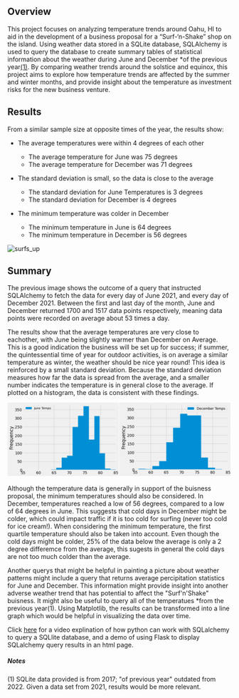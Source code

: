 ## Overview
This project focuses on analyzing temperature trends around Oahu, HI to aid in the development of a business proposal for a “Surf-‘n-Shake” shop on the island. Using weather data stored in a SQLite database, SQLAlchemy is used to query the database to create summary tables of statistical information about the weather during June and December *of the previous year[(1)](#notes). By comparing weather trends around the solstice and equinox, this project aims to explore how temperature trends are affected by the summer and winter months, and provide insight about the temperature as investment risks for the new business venture. 
## Results
From a similar sample size at opposite times of the year, the results show:

- The average temperatures were within 4 degrees of each other

    - The average temperature for June was 75 degrees
    - The average temperature for December was 71 degrees

-	The standard deviation is small, so the data is close to the average 

      -	The standard deviation for June Temperatures is 3 degrees
      -	The standard deviation for December is 4 degrees
-	The minimum temperature was colder in December

    -	The minimum temperature in June is 64 degrees
    -	The minimum temperature in December is 56 degrees

  
![surfs_up](https://user-images.githubusercontent.com/106559768/185224699-99ddf17c-bff0-4a34-b7f2-f900f48de9b5.png)

## Summary
The previous image shows the outcome of a query that instructed SQLAlchemy to fetch the data for every day of June 2021, and every day of December 2021. Between the first and last day of the month, June and December returned 1700 and 1517 data points respectively, meaning data points were recorded on average about 53 times a day. 

The results show that the average temperatures are very close to eachother, with June being slightly warmer than December on Average. This is a good indication the business will be set up for success; if summer, the quintessential time of year for outdoor activities, is on average a similar temperature as winter, the weather should be nice year round! This idea is reinforced by a small standard deviation. Because the standard deviation measures how far the data is spread from the average, and a smaller number indicates the temperature is in general close to the average. If plotted on a histogram, the data is consistent with these findings. 

![surfs_up](https://raw.githubusercontent.com/svujcich/surfs_up/main/Resources/temps_june_december.png)

Although the temperature data is generally in support of the buisness proposal, the minimum temperatures should also be considered. In December, temperatures reached a low of 56 degrees, compared to a low of 64 degrees in June. This suggests that cold days in December might be colder,  which could impact traffic if it is too cold for surfing (never too cold for ice cream!). When considering the minimum temperature, the first quartile temperature should also be taken into account. Even though the cold days might be colder, 25% of the data below the average is only a 2 degree differemce from the average, this sugests in general the cold days are not too much colder than the average. 
 
Another querys that might be helpful in painting a picture about weather patterns might include a query that returns average percipitation statistics for June and December. This information might provide insight into another adverse weather trend that has potential to affect the "Surf'n'Shake" buisness. It might also be useful to query all of the temperatues *from the previous year(1). Using Matplotlib, the results can be transformed into a line graph which would be helpful in visualizing the data over time. 

Click [here](https://www.youtube.com/watch?v=4-mGiIRBhsE&t=9s) for a video explination of how python can work with SQLalchemy to query a SQLlite database, and a demo of using Flask to display SQLalchemy query results in an html page. 

##### Notes
  (1) SQLite data provided is from 2017; "of previous year" outdated from 2022. Given a data set from 2021, results would be more relevant. 

